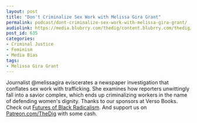 ```yaml
---
layout: post
title: "Don't Criminalize Sex Work with Melissa Gira Grant"
permalink: podcast/dont-criminalize-sex-work-with-melissa-gira-grant/
audiolink: https://media.blubrry.com/thedig/content.blubrry.com/thedig/The_Dig_-_EP_66_-Grant.mp3
post_id: 635
categories: 
- Criminal Justice
- Feminism
- Media Bias
tags: 
- Melissa Gira Grant
---
```


Journalist @melissagira eviscerates a newspaper investigation that conflates sex work with trafficking. She examines how reporters unwittingly fall into a savior complex, which ends up criminalizing workers in the name of defending women's dignity. Thanks to our sponsors at Verso Books. Check out [Futures of Black Radicalism](https://www.versobooks.com/books/2438-futures-of-black-radicalism). And support us on [Patreon.com/TheDig](Patreon.com/TheDig) with some cash.